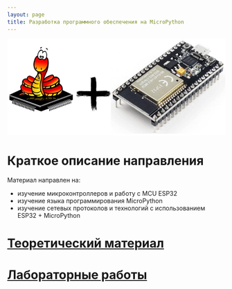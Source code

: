```yaml
---
layout: page
title: Разработка программного обеспечения на MicroPython
---
```


![](static/image_1.jpg)

# Краткое описание направления
Материал направлен на:
* изучение микроконтроллеров и работу с MCU ESP32
* изучение языка программирования MicroPython
* изучение сетевых протоколов и технологий с использованием ESP32 + MicroPython


# [Теоретический материал]({{site.baseurl}}/micropython/theory/)

# [Лабораторные работы]({{site.baseurl}}/micropython/labs/)